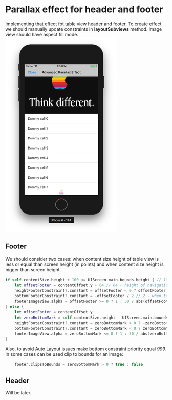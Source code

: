 # Parallax effect for header and footer
Implementing that effect fot table view header and footer. To create effect we  should manually update constraints in **layoutSubviews** method. Image view should have aspect fill mode.
![Screenshot](screenshot.jpg)

## Footer
We should consider two cases: when content size height of table view is less or equal than screen height (in points) and when content size height is bigger than screen height.
``` swift
if self.contentSize.height + 100 <= UIScreen.main.bounds.height { // 100 - self footer height
    let offsetFooter = contentOffset.y + 64 // 64 - height of navigation and status bars
    heightFooterConstraint?.constant = offsetFooter < 0 ? offsetFooter / 15 : 0 // 15 - to slightly up the footer when table scrolled down divide offset by coefficient
    bottomFooterConstraint?.constant = -offsetFooter / 2 // 2 - when table scrolled up scale footer image for coefficient
    footerImageView.alpha = offsetFooter >= 0 ? 1 : 30 / abs(offsetFooter) // 30 - to slightly change alpha by using coefficient
} else {
    let offsetFooter = contentOffset.y
    let zeroBottomMark = self.contentSize.height - UIScreen.main.bounds.height - offsetFooter
    heightFooterConstraint?.constant = zeroBottomMark > 0 ? -zeroBottomMark / 5 : 0 // 5 - to slightly up the footer when table scrolled down divide offset by coefficient
    bottomFooterConstraint?.constant = zeroBottomMark < 0 ? zeroBottomMark / 2 : zeroBottomMark // 2 - when table scrolled up scale footer image for coefficient
    footerImageView.alpha = zeroBottomMark <= 0 ? 1 : 30 / abs(zeroBottomMark) // 30 - to slightly change alpha by using coefficient
}
```

Also, to avoid Auto Layout issues make bottom constraint priority equal *999*.
In some cases can be used clip to bounds for an image:
``` swift
    footer.clipsToBounds = zeroBottomMark > 0 ? true : false
``` 

## Header
Will be later.
